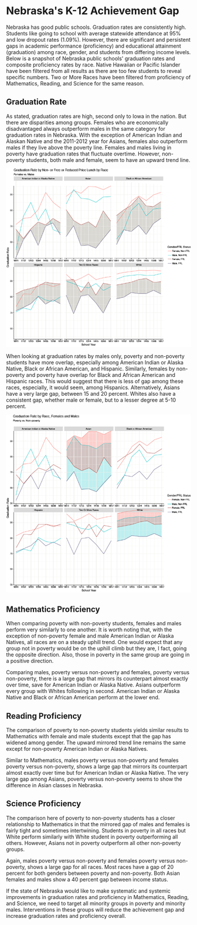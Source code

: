 # Nebraska's K-12 Achievement Gap

Nebraska has good public schools. Graduation rates are consistently high. Students like going to school with average statewide attendance at 95% and low dropout rates (1.09%). However, there are significant and persistent gaps in academic performance (proficiency) and educational attainment (graduation) among race, gender, and students from differing income levels. Below is a snapshot of Nebraska public schools' graduation rates and composite proficiency rates by race. Native Hawaiian or Pacific Islander have been filtered from all results as there are too few students to reveal specific numbers. Two or More Races have been filtered from proficiency of Mathematics, Reading, and Science for the same reason.

## Graduation Rate
As stated, graduation rates are high, second only to Iowa in the nation. But there are disparities among groups. Females who are economically disadvantaged always outperform males in the same category for graduation rates in Nebraska. With the exception of American Indian and Alaskan Native and the 2011-2012 year for Asians, females also outperform males if they live above the poverty line. Females and males living in poverty have graduation rates that fluctuate overtime. However, non-poverty students, both male and female, seem to have an upward trend line.

![GraduationFRL](gradFRLNotFRLRace.png)

When looking at graduation rates by males only, poverty and non-poverty students have more overlap, especially among American Indian or Alaska Native, Black or African American, and Hispanic. Similarly, females by non-poverty and poverty have overlap for Black and African American and Hispanic races. This would suggest that there is less of gap among these races, especially, it would seem, among Hispanics. Alternatively, Asians have a very large gap, between 15 and 20 percent. Whites also have a consistent gap, whether male or female, but to a lesser degree at 5-10 percent.

![GraduationGender](gradracefemalesmales.png)

## Mathematics Proficiency
When comparing poverty with non-poverty students, females and males perform very similarly to one another. It is worth noting that, with the exception of non-poverty female and male American Indian or Alaska Natives, all races are on a steady uphill trend. One would expect that any group not in poverty would be on the uphill climb but they are, I fact, going the opposite direction. Also, those in poverty in the same group are going in a positive direction.

Comparing males, poverty versus non-poverty and females, poverty versus non-poverty, there is a large gap that mirrors its counterpart almost exactly over time, save for American Indian or Alaska Native. Asians outperform every group with Whites following in second. American Indian or Alaska Native and Black or African American perform at the lower end.

## Reading Proficiency
The comparison of poverty to non-poverty students yields similar results to Mathematics with female and male students except that the gap has widened among gender. The upward mirrored trend line remains the same except for non-poverty American Indian or Alaska Natives.

Similar to Mathematics, males poverty versus non-poverty and females poverty versus non-poverty, shows a large gap that mirrors its counterpart almost exactly over time but for American Indian or Alaska Native. The very large gap among Asians, poverty versus non-poverty seems to show the difference in Asian classes in Nebraska.

## Science Proficiency 
The comparison here of poverty to non-poverty students has a closer relationship to Mathematics in that the mirrored gap of males and females is fairly tight and sometimes intertwining. Students in poverty in all races but White perform similarly with White student in poverty outperforming all others. However, Asians not in poverty outperform all other non-poverty groups.

Again, males poverty versus non-poverty and females poverty versus non-poverty, shows a large gap for all races. Most races have a gap of 20 percent for both genders between poverty and non-poverty. Both Asian females and males show a 40 percent gap between income status.

If the state of Nebraska would like to make systematic and systemic improvements in graduation rates and proficiency in Mathematics, Reading, and Science, we need to target all minority groups in poverty and minority males. Interventions in these groups will reduce the achievement gap and increase graduation rates and proficiency overall.